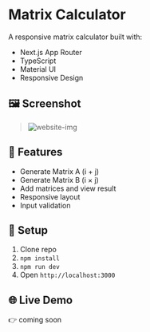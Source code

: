 # Matrix Calculator

A responsive matrix calculator built with:
- Next.js App Router
- TypeScript
- Material UI
- Responsive Design

## 🖼️ Screenshot
> ![website-img](/matrix-calculator/public/images/website-image.png)

## 🚀 Features
- Generate Matrix A (i + j)
- Generate Matrix B (i × j)
- Add matrices and view result
- Responsive layout
- Input validation

## 🔧 Setup
1. Clone repo
2. `npm install`
3. `npm run dev`
4. Open `http://localhost:3000`

## 🌐 Live Demo
👉  coming soon